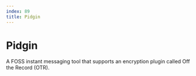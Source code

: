 ```yaml
---
index: 89
title: Pidgin
---
```

# Pidgin

A FOSS instant messaging tool that supports an encryption plugin called Off the Record (OTR).
